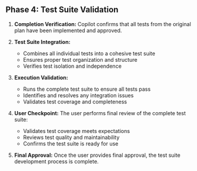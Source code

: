 ## Phase 4: Test Suite Validation

1. **Completion Verification:** Copilot confirms that all tests from the original plan have been implemented and approved.

2. **Test Suite Integration:**
   * Combines all individual tests into a cohesive test suite
   * Ensures proper test organization and structure
   * Verifies test isolation and independence

3. **Execution Validation:**
   * Runs the complete test suite to ensure all tests pass
   * Identifies and resolves any integration issues
   * Validates test coverage and completeness

4. **User Checkpoint:** The user performs final review of the complete test suite:
   * Validates test coverage meets expectations
   * Reviews test quality and maintainability
   * Confirms the test suite is ready for use

5. **Final Approval:** Once the user provides final approval, the test suite development process is complete.
